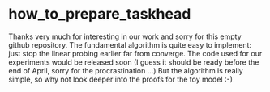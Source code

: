 # how_to_prepare_taskhead

Thanks very much for interesting in our work and sorry for this empty github repository. 
The fundamental algorithm is quite easy to implement: just stop the linear probing earlier far from converge.
The code used for our experiments would be released soon (I guess it should be ready before the end of April, sorry for the procrastination ...) But the algorithm is really simple, so why not look deeper into the proofs for the toy model :-)
